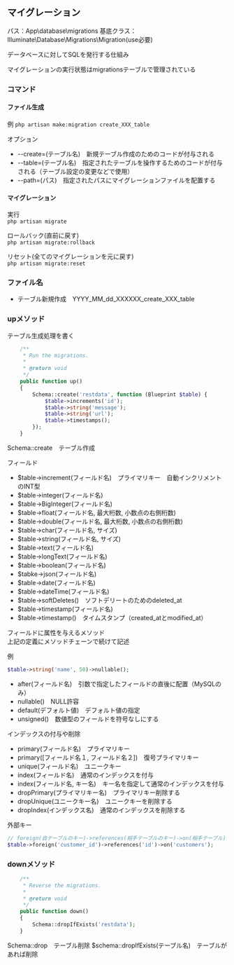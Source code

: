 ## マイグレーション
パス：App\database\migrations
基底クラス：Illuminate\Database\Migrations\Migration(use必要)

データベースに対してSQLを発行する仕組み

マイグレーションの実行状態はmigrationsテーブルで管理されている

### コマンド
#### ファイル生成
例
`php artisan make:migration create_XXX_table`

オプション
- --create=(テーブル名)　新規テーブル作成のためのコードが付与される
- --table=(テーブル名)　指定されたテーブルを操作するためのコードが付与される（テーブル設定の変更などで使用）
- --path=(パス)　指定されたパスにマイグレーションファイルを配置する

#### マイグレーション
実行  
`php artisan migrate`

ロールバック(直前に戻す)  
`php artisan migrate:rollback`

リセット(全てのマイグレーションを元に戻す)  
`php artisan migrate:reset`

### ファイル名
- テーブル新規作成　YYYY_MM_dd_XXXXXX_create_XXX_table

### upメソッド
テーブル生成処理を書く
```php
    /**
     * Run the migrations.
     *
     * @return void
     */
    public function up()
    {
        Schema::create('restdata', function (Blueprint $table) {
            $table->increments('id');
            $table->string('message');
            $table->string('url');
            $table->timestamps();
        });
    }
```
Schema::create　テーブル作成

フィールド
- $table->increment(フィールド名)　プライマリキー　自動インクリメントのINT型
- $table->integer(フィールド名)
- $table->BigInteger(フィールド名)
- $table->float(フィールド名, 最大桁数, 小数点の右側桁数)
- $table->double(フィールド名, 最大桁数, 小数点の右側桁数)
- $table->char(フィールド名, サイズ)
- $table->string(フィールド名, サイズ)
- $table->text(フィールド名)
- $table->longText(フィールド名)
- $table->boolean(フィールド名)
- $tabke->json(フィールド名)
- $table->date(フィールド名)
- $table->dateTime(フィールド名)
- $table->softDeletes()　ソフトデリートのためのdeleted_at
- $table->timestamp(フィールド名)
- $table->timestamp()　タイムスタンプ（created_atとmodified_at）

フィールドに属性を与えるメソッド  
上記の定義にメソッドチェーンで続けて記述

例
```php
$table->string('name', 50)->nullable();
```

- after(フィールド名)　引数で指定したフィールドの直後に配置（MySQLのみ）
- nullable()　NULL許容
- default(デフォルト値)　デフォルト値の指定
- unsigned()　数値型のフィールドを符号なしにする

インデックスの付与や削除
- primary(フィールド名)　プライマリキー
- primary([フィールド名１, フィールド名２])　復号プライマリキー
- unique(フィールド名)　ユニークキー
- index(フィールド名)　通常のインデックスを付与
- index(フィールド名, キー名)　キー名を指定して通常のインデックスを付与
- dropPrimary(プライマリキー名)　プライマリキー削除する
- dropUnique(ユニークキー名)　ユニークキーを削除する
- dropIndex(インデックス名)　通常のインデックスを削除する

外部キー

```php
// foreign(自テーブルのキー)->references(相手テーブルのキー)->on(相手テーブル)
$table->foreign('customer_id')->references('id')->on('customers');
```


### downメソッド
```php
    /**
     * Reverse the migrations.
     *
     * @return void
     */
    public function down()
    {
        Schema::dropIfExists('restdata');
    }
```
Schema::drop　テーブル削除
$schema::dropIfExists(テーブル名)　テーブルがあれば削除